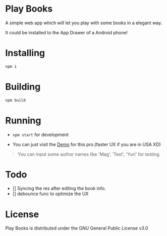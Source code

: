 # Play Books

A simple web app which will let you play with some books in a elegant way.

It could be installed to the App Drawer of a Android phone!

# Installing

```bash
npm i 
```

# Building


```bash
npm build
```
# Running

- `npm start` for development

- You can just visit the [Demo](https://viluntas.me/PlayBooks/) for this pro.(faster UX if you are in USA XD)
> You can input some author names like 'Mag', 'Test', 'Yuri' for testing.

# Todo

- [] Syncing the res after editing the book info.
- [] debounce func to optimize the UX 

# License

Play Books is distributed under the GNU General Public License v3.0